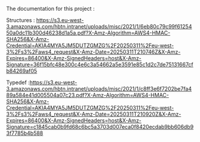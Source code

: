 The documentation for this project :

Structures : https://s3.eu-west-3.amazonaws.com/hbtn.intranet/uploads/misc/2021/1/6eb80c79c99f6125450a0dc11b300d46238d1a5a.pdf?X-Amz-Algorithm=AWS4-HMAC-SHA256&X-Amz-Credential=AKIA4MYA5JM5DUTZGMZG%2F20250311%2Feu-west-3%2Fs3%2Faws4_request&X-Amz-Date=20250311T210746Z&X-Amz-Expires=86400&X-Amz-SignedHeaders=host&X-Amz-Signature=36f15bfc48e300c4e6c3a54662a5e3591e85c1d2c7de75131667cfb84269af05

Typedef :https://s3.eu-west-3.amazonaws.com/hbtn.intranet/uploads/misc/2021/1/c8ff3e6f7202be7fa489a584e41d005504a07c23.pdf?X-Amz-Algorithm=AWS4-HMAC-SHA256&X-Amz-Credential=AKIA4MYA5JM5DUTZGMZG%2F20250311%2Feu-west-3%2Fs3%2Faws4_request&X-Amz-Date=20250311T210920Z&X-Amz-Expires=86400&X-Amz-SignedHeaders=host&X-Amz-Signature=c1845cab0b9fd68c6bc5a3703d007eca0f8420ecdab9bb606db93f7785b4b588
